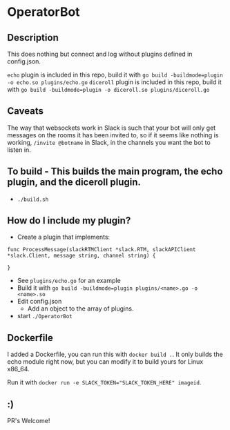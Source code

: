 # OperatorBot

## Description
This does nothing but connect and log without plugins defined in config.json.

`echo` plugin is included in this repo, build it with `go build -buildmode=plugin -o echo.so plugins/echo.go`
`diceroll` plugin is included in this repo, build it with `go build -buildmode=plugin -o diceroll.so plugins/diceroll.go`


## Caveats
The way that websockets work in Slack is such that your bot will only get
messages on the rooms it has been invited to, so if it seems like nothing is
working, `/invite @botname` in Slack, in the channels you want the bot to listen
in.


## To build - This builds the main program, the echo plugin, and the diceroll plugin.
* `./build.sh` 

## How do I include my plugin?
* Create a plugin that implements:
```golang
func ProcessMessage(slackRTMClient *slack.RTM, slackAPIClient *slack.Client, message string, channel string) {

}
```
  * See `plugins/echo.go` for an example
* Build it with `go build -buildmode=plugin plugins/<name>.go -o <name>.so`
* Edit config.json
  * Add an object to the array of plugins. 
* start `./OperatorBot`

## Dockerfile
I added a Dockerfile, you can run this with `docker build .`.  It only builds
the echo module right now, but you can modify it to build yours for Linux
x86_64.

Run it with `docker run -e SLACK_TOKEN="SLACK_TOKEN_HERE" imageid`.

## :)
PR's Welcome!
